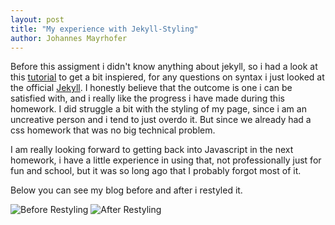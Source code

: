 ```yaml
---
layout: post
title: "My experience with Jekyll-Styling"
author: Johannes Mayrhofer
---
```


Before this assigment i didn't know anything about jekyll, so i had a look at this  [tutorial](https://mademistakes.com/mastering-jekyll/living-style-guide/) to get a bit inspiered, for any questions on syntax i just looked at the official [Jekyll](https://jekyllrb.com). I honestly believe that the outcome is one i can be satisfied with, and i really like the progress i have made during this homework. I did struggle a bit with the styling of my page, since i am an uncreative person and i tend to just overdo it. But since we already had a css homework that was no big technical problem.

I am really looking forward to getting back into Javascript in the next homework, i have a little experience in using that, not professionally just for fun and school, but it was so long ago that I probably forgot most of it. 

Below you can see my blog before and after i restyled it. 

![Before Restyling]({{"/assets/css/images/Before.png"|relative_url}})
![After Restyling]({{"/assets/css/images/After.png"|relative_url}})

<div style="clear:both;"></div>

